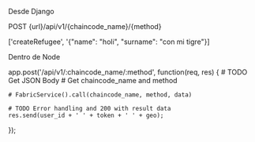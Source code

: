 Desde Django

POST {url}/api/v1/{chaincode_name}/{method}

['createRefugee', '{"name": "holi", "surname": "con mi tigre"}]


Dentro de Node

app.post('/api/v1/:chaincode_name/:method', function(req, res) {
    # TODO Get JSON Body
    # Get chaincode_name and method

    # FabricService().call(chaincode_name, method, data)

    # TODO Error handling and 200 with result data
    res.send(user_id + ' ' + token + ' ' + geo);
});